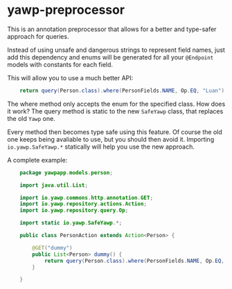 # yawp-preprocessor

This is an annotation preprocessor that allows for a better and type-safer approach for queries.

Instead of using unsafe and dangerous strings to represent field names, just add this dependency and enums will be generated for all your `@Endpoint` models with constants for each field.

This will allow you to use a much better API:

```java
    return query(Person.class).where(PersonFields.NAME, Op.EQ, "Luan").list();
```

The where method only accepts the enum for the specified class. How does it work? The query method is static to the new `SafeYawp` class, that replaces the old `Yawp` one.

Every method then becomes type safe using this feature. Of course the old one keeps being avaliable to use, but you should then avoid it. Importing `io.yawp.SafeYawp.*` statically will help you use the new approach.

A complete example:

```java
	package yawpapp.models.person;

	import java.util.List;

	import io.yawp.commons.http.annotation.GET;
	import io.yawp.repository.actions.Action;
	import io.yawp.repository.query.Op;

	import static io.yawp.SafeYawp.*;

	public class PersonAction extends Action<Person> {

	    @GET("dummy")
	    public List<Person> dummy() {
	        return query(Person.class).where(PersonFields.NAME, Op.EQ, "Luan").list();
	    }

	}
```